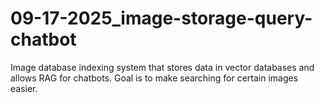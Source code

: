 # 09-17-2025_image-storage-query-chatbot
Image database indexing system that stores data in vector databases and allows RAG for chatbots. Goal is to make searching for certain images easier.
